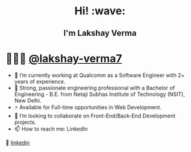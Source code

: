 <h1 align='center'> Hi! :wave:</h1>
<h2 align='center'> I'm Lakshay Verma</h2>


# 👨🏻‍💻 [@lakshay-verma7](https://www.linkedin.com/in/lakshay-verma7/)


- 🔭 I’m currently working at Qualcomm as a Software Engineer with 2+ years of experience.
- 🌱 Strong, passionate engineering professional with a Bachelor of Engineering - B.E. from Netaji Subhas Institute of Technology (NSIT), New Delhi.
- ⚡  Available for Full-time opportunities in Web Development.
- 👯 I’m looking to collaborate on Front-End/Back-End Development projects.
- 📫 How to reach me: LinkedIn

👔 [linkedin][linkedin]


[banner]: fsadfas
[linkedin]: https://www.linkedin.com/in/lakshay-verma7/
